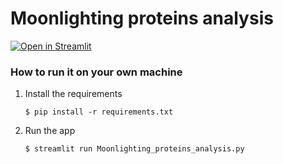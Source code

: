 # Moonlighting proteins analysis

[![Open in Streamlit](https://static.streamlit.io/badges/streamlit_badge_black_white.svg)](https://moonlighting.streamlit.app/)

### How to run it on your own machine

1. Install the requirements

   ```
   $ pip install -r requirements.txt
   ```

2. Run the app

   ```
   $ streamlit run Moonlighting_proteins_analysis.py
   ```
